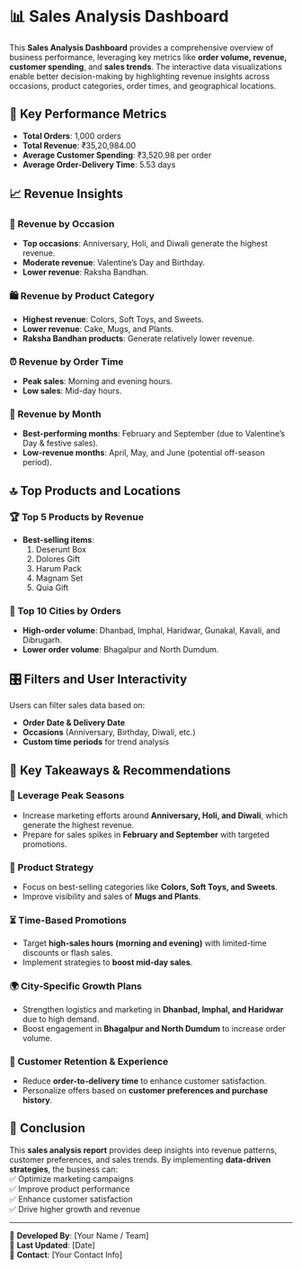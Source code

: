 # 📊 Sales Analysis Dashboard  

This **Sales Analysis Dashboard** provides a comprehensive overview of business performance, leveraging key metrics like **order volume, revenue, customer spending**, and **sales trends**. The interactive data visualizations enable better decision-making by highlighting revenue insights across occasions, product categories, order times, and geographical locations.  

## 📌 Key Performance Metrics  
- **Total Orders**: 1,000 orders  
- **Total Revenue**: ₹35,20,984.00  
- **Average Customer Spending**: ₹3,520.98 per order  
- **Average Order-Delivery Time**: 5.53 days  

## 📈 Revenue Insights  

### 🎉 Revenue by Occasion  
- **Top occasions**: Anniversary, Holi, and Diwali generate the highest revenue.  
- **Moderate revenue**: Valentine’s Day and Birthday.  
- **Lower revenue**: Raksha Bandhan.  

### 🛍️ Revenue by Product Category  
- **Highest revenue**: Colors, Soft Toys, and Sweets.  
- **Lower revenue**: Cake, Mugs, and Plants.  
- **Raksha Bandhan products**: Generate relatively lower revenue.  

### ⏰ Revenue by Order Time  
- **Peak sales**: Morning and evening hours.  
- **Low sales**: Mid-day hours.  

### 📆 Revenue by Month  
- **Best-performing months**: February and September (due to Valentine’s Day & festive sales).  
- **Low-revenue months**: April, May, and June (potential off-season period).  

## 🔝 Top Products and Locations  

### 🏆 Top 5 Products by Revenue  
- **Best-selling items**:  
  1. Deserunt Box  
  2. Dolores Gift  
  3. Harum Pack  
  4. Magnam Set  
  5. Quia Gift  

### 📍 Top 10 Cities by Orders  
- **High-order volume**: Dhanbad, Imphal, Haridwar, Gunakal, Kavali, and Dibrugarh.  
- **Lower order volume**: Bhagalpur and North Dumdum.  

## 🎛️ Filters and User Interactivity  
Users can filter sales data based on:  
- **Order Date & Delivery Date**  
- **Occasions** (Anniversary, Birthday, Diwali, etc.)  
- **Custom time periods** for trend analysis  

## 📌 Key Takeaways & Recommendations  

### 🚀 Leverage Peak Seasons  
- Increase marketing efforts around **Anniversary, Holi, and Diwali**, which generate the highest revenue.  
- Prepare for sales spikes in **February and September** with targeted promotions.  

### 🎯 Product Strategy  
- Focus on best-selling categories like **Colors, Soft Toys, and Sweets**.  
- Improve visibility and sales of **Mugs and Plants**.  

### ⏳ Time-Based Promotions  
- Target **high-sales hours (morning and evening)** with limited-time discounts or flash sales.  
- Implement strategies to **boost mid-day sales**.  

### 🌍 City-Specific Growth Plans  
- Strengthen logistics and marketing in **Dhanbad, Imphal, and Haridwar** due to high demand.  
- Boost engagement in **Bhagalpur and North Dumdum** to increase order volume.  

### 🤝 Customer Retention & Experience  
- Reduce **order-to-delivery time** to enhance customer satisfaction.  
- Personalize offers based on **customer preferences and purchase history**.  

## 🏁 Conclusion  
This **sales analysis report** provides deep insights into revenue patterns, customer preferences, and sales trends. By implementing **data-driven strategies**, the business can:  
✅ Optimize marketing campaigns  
✅ Improve product performance  
✅ Enhance customer satisfaction  
✅ Drive higher growth and revenue  

---
📌 **Developed By**: [Your Name / Team]  
📅 **Last Updated**: [Date]  
🔗 **Contact**: [Your Contact Info]